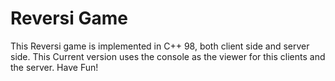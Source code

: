 # Reversi Game
This Reversi game is implemented in C++ 98, both client side and server side.
This Current version uses the console as the viewer for this clients and the server.
Have Fun!
